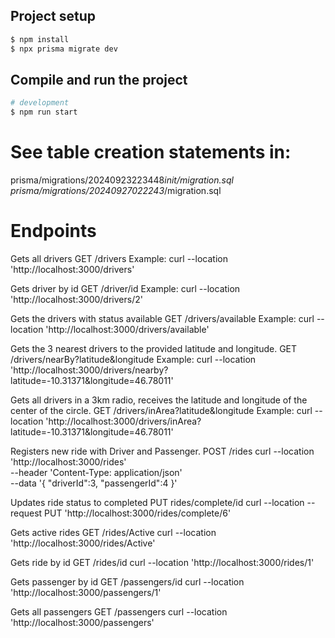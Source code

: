 ## Project setup

```bash
$ npm install
$ npx prisma migrate dev

```

## Compile and run the project

```bash
# development
$ npm run start


```

# See table creation statements in:

prisma/migrations/20240923223448*init/migration.sql
prisma/migrations/20240927022243*/migration.sql

# Endpoints

Gets all drivers
GET
/drivers
Example:
curl --location 'http://localhost:3000/drivers'

Gets driver by id
GET
/driver/id
Example:
curl --location 'http://localhost:3000/drivers/2'

Gets the drivers with status available
GET
/drivers/available
Example:
curl --location 'http://localhost:3000/drivers/available'

Gets the 3 nearest drivers to the provided latitude and longitude.
GET
/drivers/nearBy?latitude&longitude
Example:
curl --location 'http://localhost:3000/drivers/nearby?latitude=-10.31371&longitude=46.78011'

Gets all drivers in a 3km radio, receives the latitude and longitude of the center of the circle.
GET
/drivers/inArea?latitude&longitude
Example:
curl --location 'http://localhost:3000/drivers/inArea?latitude=-10.31371&longitude=46.78011'

Registers new ride with Driver and Passenger.
POST
/rides
curl --location 'http://localhost:3000/rides' \
--header 'Content-Type: application/json' \
--data '{
"driverId":3,
"passengerId":4
}'

Updates ride status to completed
PUT
rides/complete/id
curl --location --request PUT 'http://localhost:3000/rides/complete/6'

Gets active rides
GET
/rides/Active
curl --location 'http://localhost:3000/rides/Active'

Gets ride by id
GET
/rides/id
curl --location 'http://localhost:3000/rides/1'

Gets passenger by id
GET
/passengers/id
curl --location 'http://localhost:3000/passengers/1'

Gets all passengers
GET
/passengers
curl --location 'http://localhost:3000/passengers'
